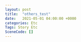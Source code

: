 ```yaml
---
layout: post
title:  "others_test"
date:   2021-05-01 04:00:00 +0000
categories: Etc
Tags: Story Etc
SceneCode: []
---
```

